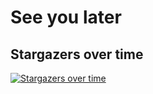 # See you later
 
## Stargazers over time

[![Stargazers over time](https://starchart.cc/lxk0301/jd_scripts.svg)](https://starchart.cc/lxk0301/jd_scripts)
